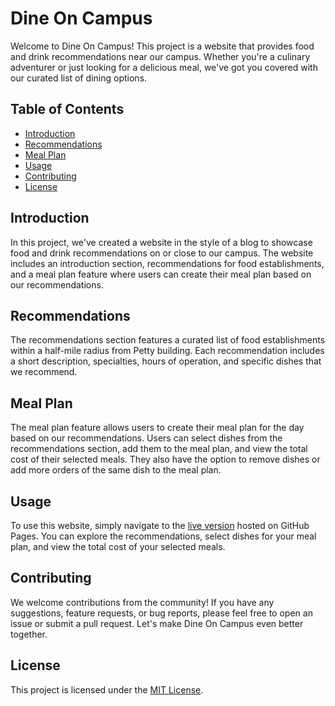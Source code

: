 # Dine On Campus

Welcome to Dine On Campus! This project is a website that provides food and drink recommendations near our campus. Whether you're a culinary adventurer or just looking for a delicious meal, we've got you covered with our curated list of dining options.

## Table of Contents

- [Introduction](#introduction)
- [Recommendations](#recommendations)
- [Meal Plan](#meal-plan)
- [Usage](#usage)
- [Contributing](#contributing)
- [License](#license)

## Introduction

In this project, we've created a website in the style of a blog to showcase food and drink recommendations on or close to our campus. The website includes an introduction section, recommendations for food establishments, and a meal plan feature where users can create their meal plan based on our recommendations.

## Recommendations

The recommendations section features a curated list of food establishments within a half-mile radius from Petty building. Each recommendation includes a short description, specialties, hours of operation, and specific dishes that we recommend.

## Meal Plan

The meal plan feature allows users to create their meal plan for the day based on our recommendations. Users can select dishes from the recommendations section, add them to the meal plan, and view the total cost of their selected meals. They also have the option to remove dishes or add more orders of the same dish to the meal plan.

## Usage

To use this website, simply navigate to the [live version](https://nino-prog.github.io/csc300x-hw3/) hosted on GitHub Pages. You can explore the recommendations, select dishes for your meal plan, and view the total cost of your selected meals.

## Contributing

We welcome contributions from the community! If you have any suggestions, feature requests, or bug reports, please feel free to open an issue or submit a pull request. Let's make Dine On Campus even better together.

## License

This project is licensed under the [MIT License](LICENSE).
